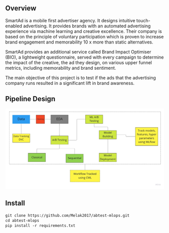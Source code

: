 
## Overview

SmartAd is a mobile first advertiser agency. It designs intuitive touch-enabled advertising. It provides brands with an automated advertising experience via machine learning and creative excellence. Their company is based on the principle of voluntary participation which is proven to increase brand engagement and memorability 10 x more than static alternatives.

SmartAd provides an additional service called Brand Impact Optimiser (BIO), a lightweight questionnaire, served with every campaign to determine the impact of the creative, the ad they design, on various upper funnel metrics, including memorability and brand sentiment.


The main objective of this project is to test if the ads that the advertising company runs resulted in a significant lift in brand awareness. 


## Pipeline Design

![Pipeline Design](./pipeline.jpg)


## Install

```
git clone https://github.com/Melak2017/abtest-mlops.git
cd abtest-mlops
pip install -r requirements.txt